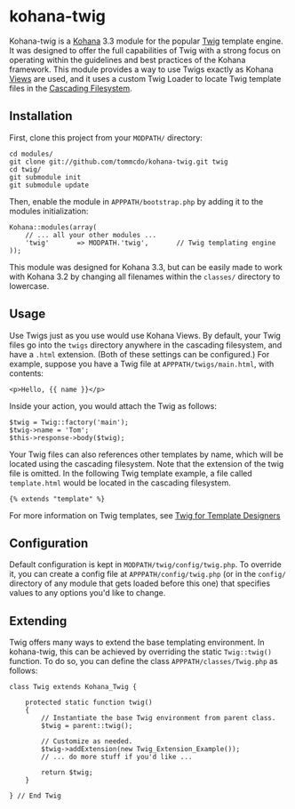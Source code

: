 kohana-twig
===========

Kohana-twig is a [Kohana][1] 3.3 module for the popular [Twig][2] template
engine. It was designed to offer the full capabilities of Twig with a strong
focus on operating within the guidelines and best practices of the Kohana
framework. This module provides a way to use Twigs exactly as Kohana [Views][3]
are used, and it uses a custom Twig Loader to locate Twig template files in the
[Cascading Filesystem][4].

Installation
------------

First, clone this project from your `MODPATH/` directory:

	cd modules/
	git clone git://github.com/tommcdo/kohana-twig.git twig
	cd twig/
	git submodule init
	git submodule update

Then, enable the module in `APPPATH/bootstrap.php` by adding it to the modules
initialization:

	Kohana::modules(array(
		// ... all your other modules ...
		'twig'       => MODPATH.'twig',       // Twig templating engine
	));

This module was designed for Kohana 3.3, but can be easily made to work with
Kohana 3.2 by changing all filenames within the `classes/` directory to
lowercase.

Usage
-----

Use Twigs just as you use would use Kohana Views. By default, your Twig files
go into the `twigs` directory anywhere in the cascading filesystem, and have
a `.html` extension. (Both of these settings can be configured.) For example,
suppose you have a Twig file at `APPPATH/twigs/main.html`, with contents:

	<p>Hello, {{ name }}</p>

Inside your action, you would attach the Twig as follows:

	$twig = Twig::factory('main');
	$twig->name = 'Tom';
	$this->response->body($twig);

Your Twig files can also references other templates by name, which will be
located using the cascading filesystem. Note that the extension of the twig
file is omitted. In the following Twig template example, a file called
`template.html` would be located in the cascading filesystem.

	{% extends "template" %}

For more information on Twig templates, see [Twig for Template Designers][5]

Configuration
-------------

Default configuration is kept in `MODPATH/twig/config/twig.php`. To override
it, you can create a config file at `APPPATH/config/twig.php` (or in the
`config/` directory of any module that gets loaded before this one) that
specifies values to any options you'd like to change.

Extending
---------

Twig offers many ways to extend the base templating environment. In
kohana-twig, this can be achieved by overriding the static `Twig::twig()`
function.  To do so, you can define the class `APPPATH/classes/Twig.php` as
follows:

	class Twig extends Kohana_Twig {

		protected static function twig()
		{
			// Instantiate the base Twig environment from parent class.
			$twig = parent::twig();

			// Customize as needed.
			$twig->addExtension(new Twig_Extension_Example());
			// ... do more stuff if you'd like ...

			return $twig;
		}

	} // End Twig

[1]: http://kohanaframework.org
[2]: http://twig.sensiolabs.org
[3]: http://kohanaframework.org/3.3/guide/kohana/mvc/views
[4]: http://kohanaframework.org/3.3/guide/kohana/files
[5]: http://twig.sensiolabs.org/doc/templates.html
